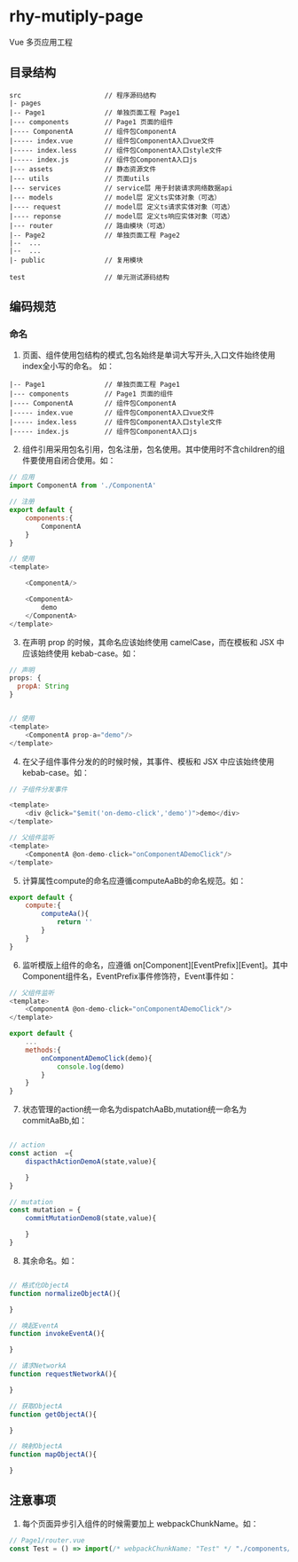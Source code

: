 # rhy-mutiply-page
Vue 多页应用工程

## 目录结构
```
src                     // 程序源码结构 
|- pages
|-- Page1               // 单独页面工程 Page1
|--- components         // Page1 页面的组件
|---- ComponentA        // 组件包ComponentA
|----- index.vue        // 组件包ComponentA入口vue文件
|----- index.less       // 组件包ComponentA入口style文件
|----- index.js         // 组件包ComponentA入口js
|--- assets             // 静态资源文件
|--- utils              // 页面utils
|--- services           // service层 用于封装请求网络数据api
|--- models             // model层 定义ts实体对象（可选）
|---- request           // model层 定义ts请求实体对象（可选）
|---- reponse           // model层 定义ts响应实体对象（可选）
|--- router             // 路由模块（可选）
|-- Page2               // 单独页面工程 Page2
|--  ...
|--  ...
|- public               // 复用模块

test                    // 单元测试源码结构
```

## 编码规范

### 命名
1.  页面、组件使用包结构的模式,包名始终是单词大写开头,入口文件始终使用index全小写的命名。
如：

```
|-- Page1               // 单独页面工程 Page1
|--- components         // Page1 页面的组件
|---- ComponentA        // 组件包ComponentA
|----- index.vue        // 组件包ComponentA入口vue文件
|----- index.less       // 组件包ComponentA入口style文件
|----- index.js         // 组件包ComponentA入口js
```

2. 组件引用采用包名引用，包名注册，包名使用。其中使用时不含children的组件要使用自闭合使用。如：

``` javascript
// 应用
import ComponentA from './ComponentA'

// 注册
export default {
    components:{
        ComponentA
    }
}

// 使用
<template>

    <ComponentA/>

    <ComponentA>
        demo
    </ComponentA>
</template>
```

3. 在声明 prop 的时候，其命名应该始终使用 camelCase，而在模板和 JSX 中应该始终使用 kebab-case。如：

``` javascript
// 声明
props: {
  propA: String
}


// 使用
<template>
    <ComponentA prop-a="demo"/>
</template>

```

4.  在父子组件事件分发的的时候时候，其事件、模板和 JSX 中应该始终使用 kebab-case。如：

``` javascript
// 子组件分发事件

<template>
    <div @click="$emit('on-demo-click','demo')">demo</div>
</template>

// 父组件监听
<template>
    <ComponentA @on-demo-click="onComponentADemoClick"/>
</template>

```


5.  计算属性compute的命名应遵循computeAaBb的命名规范。如：

``` javascript
export default {
    compute:{
        computeAa(){
            return ''
        }
    }
}
```

6.  监听模版上组件的命名，应遵循 on[Component][EventPrefix][Event]。其中Component组件名，EventPrefix事件修饰符，Event事件如：


``` javascript
// 父组件监听
<template>
    <ComponentA @on-demo-click="onComponentADemoClick"/>
</template>

export default {
    ...
    methods:{
        onComponentADemoClick(demo){
            console.log(demo)
        }
    }
}

```

7. 状态管理的action统一命名为dispatchAaBb,mutation统一命名为commitAaBb,如：

``` javascript

// action
const action  ={
    dispacthActionDemoA(state,value){

    }
}

// mutation
const mutation = {
    commitMutationDemoB(state,value){

    }
}
```

8. 其余命名。如：

```javascript

// 格式化ObjectA
function normalizeObjectA(){

}

// 唤起EventA
function invokeEventA(){

}

// 请求NetworkA
function requestNetworkA(){

}

// 获取ObjectA
function getObjectA(){

}

// 映射ObjectA
function mapObjectA(){

}

```


## 注意事项

1.  每个页面异步引入组件的时候需要加上 webpackChunkName。如：

```javascript
// Page1/router.vue
const Test = () => import(/* webpackChunkName: "Test" */ "./components/Test");
```
